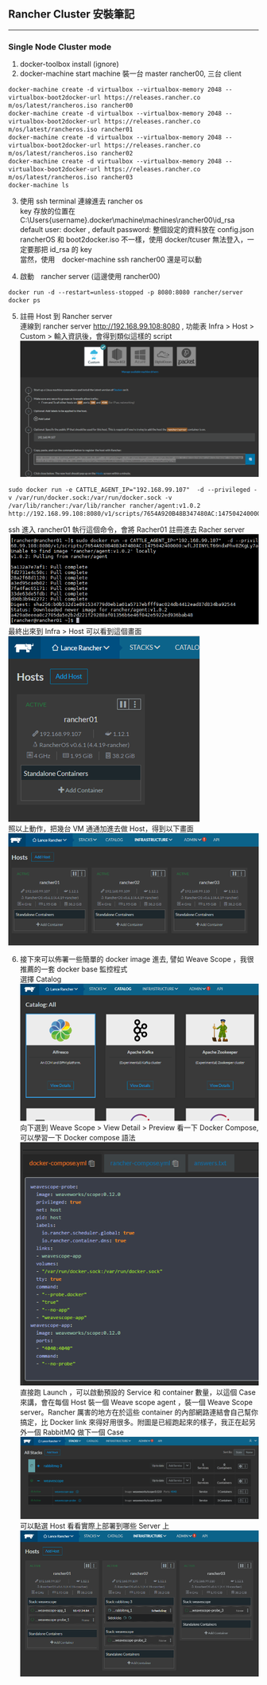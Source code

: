 ## Rancher Cluster 安裝筆記  ##
---

### Single Node Cluster mode ###

1. docker-toolbox install (ignore)
2. docker-machine start machine 裝一台 master rancher00, 三台 client
```shell
docker-machine create -d virtualbox --virtualbox-memory 2048 --virtualbox-boot2docker-url https://releases.rancher.co m/os/latest/rancheros.iso rancher00
docker-machine create -d virtualbox --virtualbox-memory 2048 --virtualbox-boot2docker-url https://releases.rancher.co m/os/latest/rancheros.iso rancher01
docker-machine create -d virtualbox --virtualbox-memory 2048 --virtualbox-boot2docker-url https://releases.rancher.co m/os/latest/rancheros.iso rancher02
docker-machine create -d virtualbox --virtualbox-memory 2048 --virtualbox-boot2docker-url https://releases.rancher.co m/os/latest/rancheros.iso rancher03
docker-machine ls
```
3. 使用 ssh terminal 連線進去 rancher os <br/>
key 存放的位置在 C:\Users\{username}\.docker\machine\machines\rancher00\id_rsa </br>
default user: docker , default password: 
整個設定的資料放在 config.json <br/>
rancherOS 和 boot2docker.iso 不一樣，使用 docker/tcuser 無法登入，一定要那把 id_rsa 的 key <br/>
當然，使用　docker-machine ssh rancher00 還是可以動

4. 啟動　rancher server (這邊使用 rancher00) 
```shell
docker run -d --restart=unless-stopped -p 8080:8080 rancher/server
docker ps 
```

5. 註冊 Host 到 Rancher server <br/>
連線到 rancher server http://192.168.99.108:8080 , 功能表 Infra > Host > Custom > 輸入資訊後，會得到類似這樣的 script 
![rancher register](resources/rancher_register.png)
```shell
sudo docker run -e CATTLE_AGENT_IP="192.168.99.107"  -d --privileged -v /var/run/docker.sock:/var/run/docker.sock -v /var/lib/rancher:/var/lib/rancher rancher/agent:v1.0.2 http://192.168.99.108:8080/v1/scripts/7654A920B48B347480AC:1475042400000:wfLJIINYLT69ndxPhv8ZKgLy7ao
```
ssh 進入 rancher01 執行這個命令，會將 Racher01  註冊進去 Racher server
![](resources/rancher_host_docker_agent.png)<br/>
最終出來到 Infra > Host 可以看到這個畫面 <br/>
![](resources/rancher_host.png) <br/>
照以上動作，把幾台 VM 通通加進去做 Host，得到以下畫面<br/>
![](resources/rancher_cluster.png)

6. 接下來可以佈署一些簡單的 docker image 進去, 譬如 Weave Scope ，我很推薦的一套 docker base 監控程式<br/>
選擇 Catalog <br/>
![](resources/rancher_catalog.png)<br/>
向下選到 Weave Scope > View Detail > Preview 看一下 Docker Compose, 可以學習一下 Docker compose 語法 <br/>
![](resources/weave_docker_compose_yml.png)<br/>
直接跑 Launch ，可以啟動預設的 Service 和 container 數量，以這個 Case 來講，會在每個 Host 裝一個 Weave scope agent ，裝一個 Weave Scope server。Rancher 厲害的地方在於這些 container 的內部網路連結會自己幫你搞定，比 Docker link 來得好用很多。附圖是已經跑起來的樣子，我正在起另外一個 RabbitMQ 做下一個 Case <br/>
![](resources/stack_enable.png)<br/>
可以點選 Host 看看實際上部署到哪些 Server 上 <br/>
![](resources/host_stack_enable.png)<br/>












